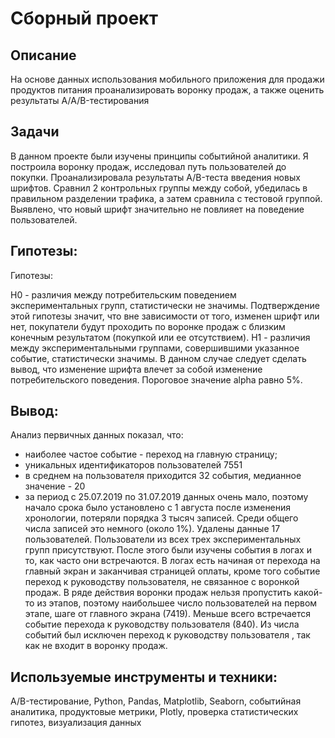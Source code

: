 # Сборный проект
##  Описание
На основе данных использования мобильного приложения для продажи продуктов питания проанализировать воронку продаж, а также оценить результаты A/A/B-тестирования 

## Задачи
В данном проекте были изучены принципы событийной аналитики. Я построила воронку продаж, исследовал путь пользователей до покупки. Проанализировала результаты A/B-теста введения новых шрифтов. Сравнил 2 контрольных группы между
собой, убедилась в правильном разделении трафика, а затем сравнила с тестовой группой.
Выявлено, что новый шрифт значительно не повлияет на поведение пользователей.


## Гипотезы:
 Гипотезы:

Н0 - различия между потребительским поведением экспериментальных групп, статистически не значимы.
Подтверждение этой гипотезы значит, что вне зависимости от того, изменен шрифт или нет, покупатели будут проходить по воронке продаж с близким конечным результатом (покупкой или ее отсутствием).
Н1 - различия между экспериментальными группами, совершившими указанное событие, статистически значимы.
В данном случае следует сделать вывод, что изменение шрифта влечет за собой изменение потребительского поведения. Пороговое значение alpha равно 5%.

## Вывод:
Анализ первичных данных показал, что:  
* наиболее частое событие - переход на главную страницу;
* уникальных идентификаторов пользователей 7551
* в среднем на пользователя приходится 32 события, медианное значение - 20
* за период с 25.07.2019 по 31.07.2019 данных очень мало, поэтому начало срока было установлено с 1 августа
после изменения хронологии, потеряли порядка 3 тысяч записей. Среди общего числа записей это немного (около 1%). 
Удалены данные 17 пользователей. Пользователи из всех трех экспериментальных групп присутствуют.
После этого были изучены события в логах и то, как часто они встречаются. 
В логах есть начиная от перехода на главный экран и заканчивая страницей оплаты, кроме того событие переход к руководству пользователя, не связанное с воронкой продаж. 
В ряде действия воронки продаж нельзя пропустить какой-то из этапов, поэтому наибольшее число пользователей на первом этапе, шаге от главного экрана (7419).
Меньше всего встречается событие перехода к руководству пользователя (840). Из числа событий был исключен переход к руководству пользователя , так как не входит в воронку продаж.

##  Используемые инструменты и техники:
A/B-тестирование, Python, Pandas, Matplotlib, Seaborn, событийная аналитика, продуктовые метрики, Plotly, проверка статистических гипотез, визуализация данных
